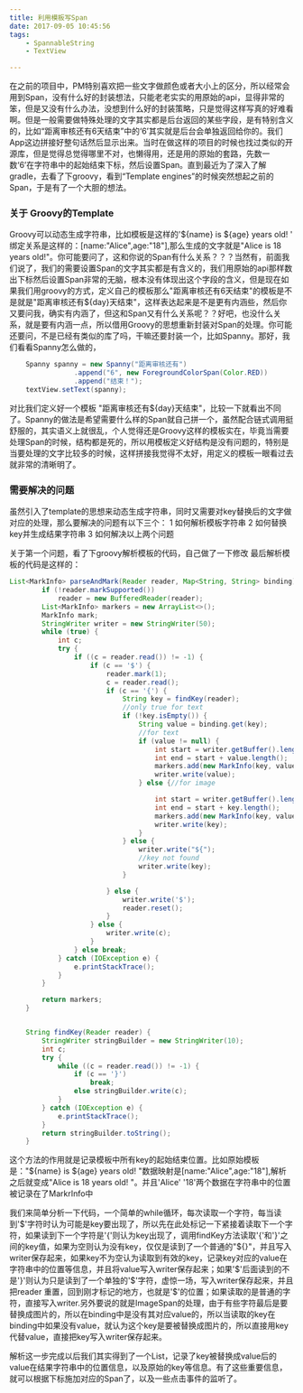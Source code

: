 ```yaml
---
title: 利用模板写Span
date: 2017-09-05 10:45:56
tags: 
    - SpannableString
    - TextView

---
```

在之前的项目中，PM特别喜欢把一些文字做颜色或者大小上的区分，所以经常会用到Span，没有什么好的封装想法，只能老老实实的用原始的api，显得非常的笨，但是又没有什么办法，没想到什么好的封装策略，只是觉得这样写真的好难看啊。但是一般需要做特殊处理的文字其实都是后台返回的某些字段，是有特别含义的，比如“距离审核还有6天结束”中的‘6’其实就是后台会单独返回给你的。我们App这边拼接好整句话然后显示出来。当时在做这样的项目的时候也找过类似的开源库，但是觉得总觉得哪里不对，也懒得用，还是用的原始的套路，先数一数‘6’在字符串中的起始结束下标，然后设置Span。直到最近为了深入了解gradle，去看了下groovy，看到“Template engines”的时候突然想起之前的Span，于是有了一个大胆的想法。

### 关于 Groovy的Template
Groovy可以动态生成字符串，比如模板是这样的'${name} is ${age} years old! '
绑定关系是这样的：[name:"Alice",age:"18"],那么生成的文字就是"Alice is 18 years old!"。你可能要问了，这和你说的Span有什么关系？？？当然有，前面我们说了，我们的需要设置Span的文字其实都是有含义的，我们用原始的api那样数出下标然后设置Span非常的无脑，根本没有体现出这个字段的含义，但是现在如果我们用groovy的方式，定义自己的模板那么"距离审核还有6天结束"的模板是不是就是"距离审核还有${day}天结束"，这样表达起来是不是更有内涵些，然后你又要问我，确实有内涵了，但这和Span又有什么关系呢？？好吧，也没什么关系，就是要有内涵一点，所以借用Groovy的思想重新封装对Span的处理。你可能还要问，不是已经有类似的库了吗，干嘛还要封装一个，比如Spanny。那好，我们看看Spanny怎么做的，
```java
    Spanny spanny = new Spanny("距离审核还有")
                .append("6", new ForegroundColorSpan(Color.RED))
                .append("结束！");
    textView.setText(spanny);
```


对比我们定义好一个模板 "距离审核还有${day}天结束"，比较一下就看出不同了。Spanny的做法是希望需要什么样的Span就自己拼一个，虽然配合链式调用挺舒服的，其实语义上就很乱，个人觉得还是Groovy这样的模板实在，毕竟当需要处理Span的时候，结构都是死的，所以用模板定义好结构是没有问题的，特别是当要处理的文字比较多的时候，这样拼接我觉得不太好，用定义的模板一眼看过去就非常的清晰明了。



### 需要解决的问题
虽然引入了template的思想来动态生成字符串，同时又需要对key替换后的文字做对应的处理，那么要解决的问题有以下三个：
1 如何解析模板字符串
2 如何替换key并生成结果字符串
3 如何解决以上两个问题

关于第一个问题，看了下groovy解析模板的代码，自己做了一下修改
最后解析模板的代码是这样的：
```java
List<MarkInfo> parseAndMark(Reader reader, Map<String, String> binding) {
        if (!reader.markSupported())
            reader = new BufferedReader(reader);
        List<MarkInfo> markers = new ArrayList<>();
        MarkInfo mark;
        StringWriter writer = new StringWriter(50);
        while (true) {
            int c;
            try {
                if ((c = reader.read()) != -1) {
                    if (c == '$') {
                        reader.mark(1);
                        c = reader.read();
                        if (c == '{') {
                            String key = findKey(reader);
                            //only true for text
                            if (!key.isEmpty()) {
                                String value = binding.get(key);
                                //for text
                                if (value != null) {
                                    int start = writer.getBuffer().length();
                                    int end = start + value.length();
                                    markers.add(new MarkInfo(key, value, start, end));
                                    writer.write(value);
                                } else {//for image

                                    int start = writer.getBuffer().length();
                                    int end = start + key.length();
                                    markers.add(new MarkInfo(key, value, start, end));
                                    writer.write(key);
                                }
                            } else {
                                writer.write("${");
                                //key not found
                                writer.write(key);
                            }

                        } else {
                            writer.write('$');
                            reader.reset();
                        }
                    } else {
                        writer.write(c);
                    }
                } else break;
            } catch (IOException e) {
                e.printStackTrace();
            }
        }

        return markers;
    }


    String findKey(Reader reader) {
        StringWriter stringBuilder = new StringWriter(10);
        int c;
        try {
            while ((c = reader.read()) != -1) {
                if (c == '}')
                    break;
                else stringBuilder.write(c);
            }
        } catch (IOException e) {
            e.printStackTrace();
        }
        return stringBuilder.toString();
    }
```
这个方法的作用就是记录模板中所有key的起始结束位置。比如原始模板是："${name} is ${age} years old! "数据映射是[name:"Alice",age:"18"],解析之后就变成"Alice is 18 years old! "。并且'Alice' '18'两个数据在字符串中的位置被记录在了MarkrInfo中

我们来简单分析一下代码，一个简单的while循环，每次读取一个字符，每当读到'$'字符时认为可能是key要出现了，所以先在此处标记一下紧接着读取下一个字符，如果读到下一个字符是'{'则认为key出现了，调用findKey方法读取'{'和'}'之间的key值，如果为空则认为没有key，仅仅是读到了一个普通的"${}"，并且写入writer保存起来，如果key不为空认为读取到有效的key，记录key对应的value在字符串中的位置等信息，并且将value写入writer保存起来；如果'$'后面读到的不是'}'则认为只是读到了一个单独的'$'字符，虚惊一场，写入writer保存起来，并且把reader 重置，回到刚才标记的地方，也就是'$'的位置；如果读取的是普通的字符，直接写入writer.另外要说的就是ImageSpan的处理，由于有些字符最后是要替换成图片的，所以在binding中是没有其对应value的，所以当读取的key在binding中如果没有value，就认为这个key是要被替换成图片的，所以直接用key代替value，直接把key写入writer保存起来。

解析这一步完成以后我们其实得到了一个List<MarkerInfo>，记录了key被替换成value后的value在结果字符串中的位置信息，以及原始的key等信息。有了这些重要信息，就可以根据下标施加对应的Span了，以及一些点击事件的监听了。